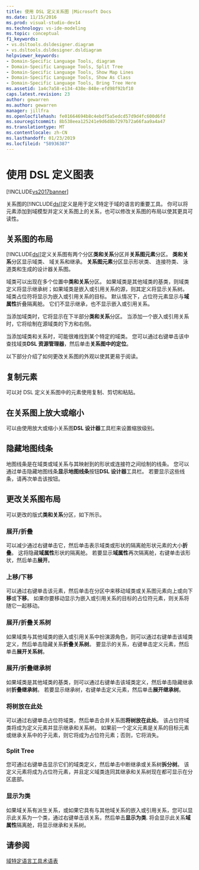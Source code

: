 ```yaml
---
title: 使用 DSL 定义关系图 |Microsoft Docs
ms.date: 11/15/2016
ms.prod: visual-studio-dev14
ms.technology: vs-ide-modeling
ms.topic: conceptual
f1_keywords:
- vs.dsltools.dsldesigner.diagram
- vs.dsltools.dsldesigner.dsldiagram
helpviewer_keywords:
- Domain-Specific Language Tools, diagram
- Domain-Specific Language Tools, Split Tree
- Domain-Specific Language Tools, Show Map Lines
- Domain-Specific Language Tools, Show As Class
- Domain-Specific Language Tools, Bring Tree Here
ms.assetid: 1a4c7a58-e134-438e-848e-efd98f92bf10
caps.latest.revision: 23
author: gewarren
ms.author: gewarren
manager: jillfra
ms.openlocfilehash: fe01664694b8c4ebdf5a5edcd57d9d4fc600d6fd
ms.sourcegitcommit: 8b538eea125241e9d6d8b7297b72a66faa9a4a47
ms.translationtype: MT
ms.contentlocale: zh-CN
ms.lasthandoff: 01/23/2019
ms.locfileid: "58936387"
---
```

# <a name="working-with-the-dsl-definition-diagram"></a>使用 DSL 定义图表
[!INCLUDE[vs2017banner](../includes/vs2017banner.md)]

关系图的[!INCLUDE[dsl](../includes/dsl-md.md)]定义是用于定义特定于域的语言的重要工具。 你可以将元素添加到域模型并定义关系图上的关系，也可以修改关系图的布局以使其更具可读性。  
  
## <a name="the-layout-of-the-diagram"></a>关系图的布局  
 [!INCLUDE[dsl](../includes/dsl-md.md)]定义关系图有两个分区**类和关系**分区并**关系图元素**分区。 **类和关系**分区显示域类、 域关系和继承。 **关系图元素**分区显示形状类、 连接符类、 泳道类和生成的设计器关系图。  
  
 域类可以出现在多个位置中**类和关系**分区。 如果域类是其他域类的基类，则域类定义将显示继承树；如果域类是嵌入或引用关系的源，则其定义将显示关系树。 域类占位符将显示为嵌入或引用关系的目标。 默认情况下，占位符元素显示与**域属性**折叠隔离舱。 它们不显示继承，也不显示嵌入或引用关系。  
  
 当添加域类时，它将显示在下半部分**类和关系**分区。 当添加一个嵌入或引用关系时，它将绘制在源域类的下方和右侧。  
  
 当添加域类和关系时，可能很难找到某个特定的域类。 您可以通过右键单击该中查找域类**DSL 资源管理器**，然后单击**关系图中的定位**。  
  
 以下部分介绍了如何更改关系图的外观以使其更易于阅读。  
  
## <a name="copying-elements"></a>复制元素  
 可以对 DSL 定义关系图中的元素使用复制、剪切和粘贴。  
  
## <a name="zooming-in-or-out-on-the-diagram"></a>在关系图上放大或缩小  
 可以由使用放大或缩小关系图**DSL 设计器**工具栏来设置缩放级别。  
  
## <a name="hiding-map-lines"></a>隐藏地图线条  
 地图线条是在域类或域关系与其映射到的形状或连接符之间绘制的线条。 您可以通过单击隐藏地图线条**显示地图线条**按钮**DSL 设计器**工具栏。 若要显示这些线条，请再次单击该按钮。  
  
## <a name="changing-the-diagram-layout"></a>更改关系图布局  
 可以更改的版式**类和关系**分区，如下所示。  
  
### <a name="expandcollapse"></a>展开/折叠  
 可以减少通过右键单击它，然后单击表示域类或形状的隔离舱形状元素的大小**折叠**。 这将隐藏**域属性**形状的隔离舱。 若要显示**域属性**再次隔离舱，右键单击该形状，然后单击**展开**。  
  
### <a name="move-updown"></a>上移/下移  
 可以通过右键单击该元素，然后单击在分区中来移动域类或关系图元素向上或向下**移**或**下移**。 如果你要移动显示为嵌入或引用关系的目标的占位符元素，则关系将随它一起移动。  
  
### <a name="expandcollapse-relationships-tree"></a>展开/折叠关系树  
 如果域类与其他域类的嵌入或引用关系中扮演源角色，则可以通过右键单击该域类定义，然后单击隐藏关系**折叠关系树**。 要显示的关系，右键单击定义元素，然后单击**展开关系树**。  
  
### <a name="expandcollapse-inheritance-tree"></a>展开/折叠继承树  
 如果域类是其他域类的基类，则可以通过右键单击该域类定义，然后单击隐藏继承树**折叠继承树**。 若要显示继承树，右键单击定义元素，然后单击**展开继承树**。  
  
### <a name="bring-tree-here"></a>将树放在此处  
 可以通过右键单击占位符域类，然后单击合并关系图**将树放在此处**。 该占位符域类将成为定义元素并显示继承和关系树。 如果前一个定义元素是关系的目标元素或继承关系中的子元素，则它将成为占位符元素；否则，它将消失。  
  
### <a name="split-tree"></a>Split Tree  
 您可通过右键单击显示它们的域类定义，然后单击中断继承或关系树**拆分树**。 该定义元素将成为占位符元素，并且定义域类连同其继承和关系树现在都可显示在分区底部。  
  
### <a name="show-as-class"></a>显示为类  
 如果域关系有派生关系，或如果它具有与其他域关系的嵌入或引用关系，您可以显示此关系为一个类，通过右键单击该关系，然后单击**显示为类**. 将会显示此关系**域属性**隔离舱，将显示继承和关系树。  
  
## <a name="see-also"></a>请参阅  
 [域特定语言工具术语表](http://msdn.microsoft.com/ca5e84cb-a315-465c-be24-76aa3df276aa)
